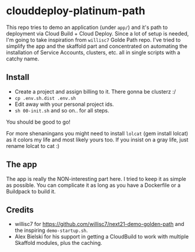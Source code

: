 # clouddeploy-platinum-path

This repo tries to demo an application (under `app/`) and it's path to
deployment via Cloud Build + Cloud Deploy. Since a lot of setup is needed,
I'm going to take inspiration from `willisc7` Golde Path repo.
I've tried to simplify the app and the skaffold part and concentrated on
automating the installation of Service Accounts, clusters, etc. all in
single scripts with a catchy name.


## Install

* Create a project and assign billing to it. There gonna be clusterz :/
* `cp .env.sh.dist .env.sh`
* Edit away with your personal project ids.
* `sh 00-init.sh` and so on.. for all steps.

You should be good to go!

For more shenaningans you might need to install `lolcat` (gem install lolcat) as
it colors my life and most likely yours too. If you insist on a gray life, just
rename lolcat to cat :)

## The app

The app is really the NON-interesting part here. I tried to keep it as simple as
possible. You can complicate it as long as you have a Dockerfile or a Buildpack
to build it.

## Credits

* willisc7 for https://github.com/willisc7/next21-demo-golden-path and the
   inspiring `demo-startup.sh`.
* Alex Bielski for his support in getting a CloudBuild to work with multiple
  Skaffold modules, plus the caching.

